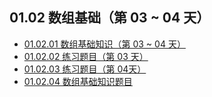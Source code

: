 ## 01.02 数组基础（第 03 ~ 04 天）

- [01.02.01 数组基础知识（第 03 ~ 04 天）](https://github.com/datawhalechina/leetcode-notes/blob/main/docs/ch01/01.02/01.02.01-Array-Basic.md)
- [01.02.02 练习题目（第 03 天）](https://github.com/datawhalechina/leetcode-notes/blob/main/docs/ch01/01.02/01.02.02-Exercises.md)
- [01.02.03 练习题目（第 04天）](https://github.com/datawhalechina/leetcode-notes/blob/main/docs/ch01/01.02/01.02.03-Exercises.md)
- [01.02.04 数组基础知识题目](https://github.com/datawhalechina/leetcode-notes/blob/main/docs/ch01/01.02/01.02.04-Array-Basic-List.md)